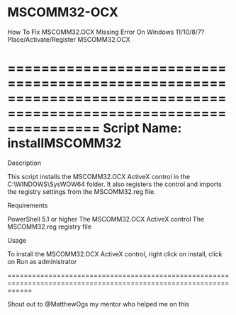 # MSCOMM32-OCX
How To Fix MSCOMM32.OCX Missing Error On Windows 11/10/8/7? Place/Activate/Register MSCOMM32.OCX


===================================================================================================================
Script Name: installMSCOMM32
===================================================================================================================

Description

This script installs the MSCOMM32.OCX ActiveX control in the C:\WINDOWS\SysWOW64 folder. 
It also registers the control and imports the registry settings from the MSCOMM32.reg file.

Requirements

PowerShell 5.1 or higher
The MSCOMM32.OCX ActiveX control
The MSCOMM32.reg registry file

Usage

To install the MSCOMM32.OCX ActiveX control, right click on install, click on Run as administrator

==================================================================================================================


Shout out to @MatthewOgs my mentor who helped me on this
